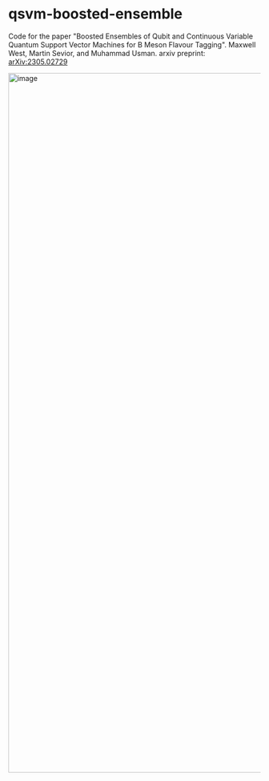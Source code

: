 # qsvm-boosted-ensemble

Code for the paper "Boosted Ensembles of Qubit and Continuous Variable Quantum Support Vector Machines for B Meson Flavour Tagging". Maxwell West, Martin Sevior, and Muhammad Usman. arxiv preprint: [arXiv:2305.02729](https://arxiv.org/abs/2305.02729)

<img width="1396" alt="image" src="https://github.com/maxwest97/qsvm-boosted-ensemble/assets/52849306/3fc4b5ef-27fb-41db-9298-8a4cea2e0294">

